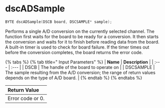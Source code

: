 # dscADSample

```c
BYTE dscADSample(DSCB board, DSCSAMPLE* sample);
```

Performs a single A/D conversion on the currently selected channel. The function first waits for the board to be ready for a conversion. It then starts the conversion and waits for it to finish before reading data from the board. A built-in timer is used to check for board failure. If the timer times out before the conversion completes, the board returns the error code.

{% tabs %}
{% tab title=" Input Parameters" %}
| **Name** | **Description** |
| :--- | :--- |
| DSCB | The handle of the board to operate on |
| DSCSAMPLE | The sample resulting from the A/D conversion; the range of return values depends on the type of A/D board. |
{% endtab %}
{% endtabs %}

| Return Value |
| :--- |
| Error code or 0. |

